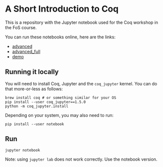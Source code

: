 # A Short Introduction to Coq

This is a repository with the Jupyter notebook used for the Coq workshop in the FoS course.

You can run these notebooks online, here are the links:

- [advanced](https://mybinder.org/v2/git/https%3A%2F%2Fc4science.ch%2Fdiffusion%2F9452%2Fcoq-project.git/master?filepath=advanced.ipynb)
- [advanced\_full](https://mybinder.org/v2/git/https%3A%2F%2Fc4science.ch%2Fdiffusion%2F9452%2Fcoq-project.git/master?filepath=advanced\_full.ipynb)
- [demo](https://mybinder.org/v2/git/https%3A%2F%2Fc4science.ch%2Fdiffusion%2F9452%2Fcoq-project.git/master?filepath=demo.ipynb)

## Running it locally

You will need to install Coq, Jupyter and the `coq_jupyter` kernel.
You can do that more-or-less as follows:

```shell
brew install coq # or something similar for your OS
pip install --user coq_jupyter==1.5.0
python -m coq_jupyter.install
```

Depending on your system, you may also need to run:

```shell
pip install --user notebook
```

## Run

```shell
jupyter notebook
```

Note: using `jupyter lab` does not work correctly. Use the notebook version.
